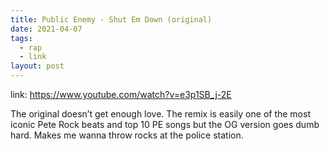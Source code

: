 ```yaml
---
title: Public Enemy - Shut Em Down (original)
date: 2021-04-07
tags:
  - rap
  - link
layout: post
---
```


link: https://www.youtube.com/watch?v=e3p1SB_j-2E

The original doesn’t get enough love. The remix is easily one of the most iconic Pete Rock beats and top 10 PE songs but the OG version goes dumb hard. Makes me wanna throw rocks at the police station.
